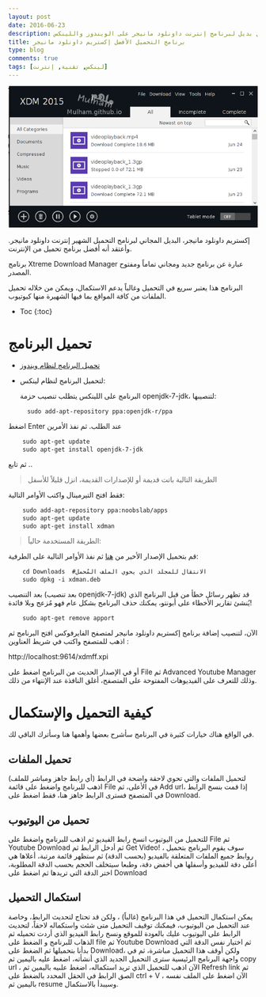 ```yaml
---
layout: post
date: 2016-06-23
description: أفضل بديل لبرنامج إنترنت داونلود مانيجر على الويندوز واللينكس
title: برنامج التحميل الأفضل إكستريم داونلود مانيجر
type: blog
comments: true
tags: [لينكس, تقنية, إنترنت]
---
```



![لقطة برنامج إكستريم داونلود مانيجر](/assets/xdm.png "لقطة برنامج إكستريم داونلود مانيجر")

إكستريم داونلود مانيجر، البديل المجاني لبرنامج التحميل الشهير إنترنت داونلود مانيجر. وأعتقد أنه أفضل برنامج تحميل من الإنترنت.

برنامج Xtreme Download Manager عبارة عن برنامج جديد ومجاني تماماً ومفتوح المصدر.

البرنامج هذا يعتبر سريع في التحميل وغالباً يدعم الاستكمال، ويمكن من خلاله تحميل الملفات من كافة المواقع بما فيها الشهيرة منها كيوتيوب.

* Toc
{:toc}

# تحميل البرنامج


* [تحميل البرنامج لنظام ويندوز](http://xdman.sourceforge.net/xdm_4.0.exe)

* لتحميل البرنامج لنظام لينكس:

	البرنامج على اللينكس يتطلب تنصيب حزمة openjdk-7-jdk، لتنصيبها:

		sudo add-apt-repository ppa:openjdk-r/ppa 

اضغط Enter عند الطلب. ثم نفذ الأمرين

		sudo apt-get update
		sudo apt-get install openjdk-7-jdk

ثم تابع ..

> الطريقة التالية باتت قديمة أو للإصدارات القديمة، انزل قليلاً للأسفل


فقط افتح التيرمينال واكتب الأوامر التالية:



        sudo add-apt-repository ppa:noobslab/apps
        sudo apt-get update
        sudo apt-get install xdman

> الطريقة المستخدمة حالياً:

قم بتحميل الإصدار الأخير من [هنا](http://tenet.dl.sourceforge.net/project/xdman/xdman.deb) ثم نفذ الأوامر التالية على الطرفية:

		cd Downloads  #الانتقال للمجلد الذي يحوي الملف المُحمل
		sudo dpkg -i xdman.deb
		

بعد التنصيب (بعد تنصيب openjdk-7-jdk) قد تظهر رسائل خطأ من قبل البرنامج الذي يُنشئ تقارير الأخطاء على أبونتو، يمكنك حذف البرنامج بشكل عام فهو مُزعج وبلا فائدة!

		sudo apt-get remove apport


الآن، لتنصيب إضافة برنامج إكستريم داونلود مانيجر لمتصفح الفايرفوكس افتح البرنامج ثم اذهب للمتصفح واكتب في شريط العناوين :

http://localhost:9614/xdmff.xpi

أو في الإصدار الحديث من البرنامج اضغط على File ثم Advanced Youtube Manager وذلك للتعرف على الفيديوهات المفتوحة على المتصفح، أغلق النافذة عند الإنتهاء من ذلك.

# كيفية التحميل والإستكمال

في الواقع هناك خيارات كثيرة في البرنامج سأشرح بعضها وأهمها هنا وسأترك الباقي لك.

## تحميل الملفات

لتحميل الملفات والتي تحوي لاحقة واضحة في الرابط (أي رابط جاهز ومباشر للملف) اذهب للبرنامج واضغط على قائمة File في الأعلى، ثم Add url، إذا قمت بنسخ الرابط في المتصفح فسترى الرابط جاهز هنا، فقط اضغط على Download.

## تحميل من اليوتيوب

للتحميل من اليوتيوب انسخ رابط الفيديو ثم اذهب للبرنامج واضغط على File ثم Youtube Download ثم أدخل الرابط ثم Get Video! ، سوف يقوم البرنامج بتحميل روابط جميع الملفات المتعلقة بالفيديو (بحسب الدقة) ثم ستظهر قائمة مرتبة، أعلاها هي أعلى دقة للفيديو وأسفلها هي أخفض دقة، وطبعا سيتخلف الحجم بحسب الدقة المطلوبة، اختر الدقة التي تريدها ثم اضغط على Download

## استكمال التحميل

يمكن استكمال التحميل في هذا البرنامج (غالباً) ، ولكن قد تحتاج لتحديث الرابط، وخاصة عند التحميل من اليوتيوب، فيمكنك توقيف التحميل متى شئت واستكماله لاحقاً، لتحديث الرابط على اليوتيوب عليك بالعودة للموقع ونسخ رابط الفيديو الذي أردت تحميله ثم الذهاب للبرنامج و الضغط على file ثم Youtube Download ثم اختيار نفس الدقة التي بدأنا بتحميلها ثم الضغط على Download، ولكن أوقف هذا التحميل مباشرة، ثم في واجهة البرنامج الرئيسية سترى التحميل الجديد الذي أنشأته، اضغط عليه باليمين ثم copy url ، الآن اذهب للتحميل الذي تريد استكماله، اضغط علىيه باليمين ثم Refresh link ثم الصق الرابط في الحقل المحدد بالضغط على ctrl + V ، الآن اضغط على الملف نفسه باليمين ثم resume وسيبدأ بالاستكمال.
